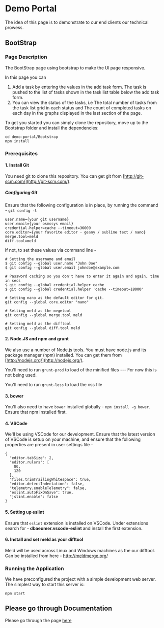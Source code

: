 # Demo Portal

The idea of this page is to demonstrate to our end clients our technical prowess.

## BootStrap

### Page Description
The BootStrap page using bootstrap to make the UI page responsive.

In this page you can
1. Add a task by entering the values in the add task form.
    The task is pushed to the list of tasks shown in the task list table below the add task form.
2. You can view the status of the tasks,
    i.e The total number of tasks from the task list grid in each status and
        The count of completed tasks on each day
    in the graphs displayed in the last section of the page.

To get you started you can simply clone the repository, move up to the Bootstrap folder and install the dependencies:

```
cd demo-portal/Bootstrap
npm install

```

### Prerequisites

#### 1. Install Git

You need git to clone this repository. You can get git from
[http://git-scm.com/](http://git-scm.com/).

##### Configuring Git

Ensure that the following configuration is in place, by running the command - `git config -l`

```
user.name={your git username}
user.email={your osmosys email}
credential.helper=cache --timeout=36000
core.editor={your favorite editor - geany / sublime text / nano}
merge.tool=meld
diff.tool=meld
```
If not, to set these values via command line -

```
# Setting the username and email
$ git config --global user.name "John Doe"
$ git config --global user.email johndoe@example.com

# Password caching so you don't have to enter it again and again, time in secs
$ git config --global credential.helper cache
$ git config --global credential.helper 'cache --timeout=18000'

# Setting nano as the default editor for git.
git config --global core.editor "nano"

# Setting meld as the megetool
git config --global merge.tool meld

# Setting meld as the difftool
git config --global diff.tool meld
```

#### 2. Node.JS and npm and grunt

We also use a number of Node.js tools. You must have node.js and its package manager (npm) installed.
You can get them from [http://nodejs.org/](http://nodejs.org/).

You'll need to run `grunt-prod` to load of the minified files --- For now this is not being used.

You'll need to run `grunt-less` to load the css file

#### 3. bower

You'll also need to have `bower` installed globally - `npm install -g bower`. Ensure that npm installed first.

#### 4. VSCode

We'll be using VSCode for our development. Ensure that the latest version of VSCode is setup on your machine, and ensure that the following properties are
present in user settings file -
```
{
  "editor.tabSize": 2,
  "editor.rulers": [
    80,
    120
  ],
  "files.trimTrailingWhitespace": true,
  "editor.detectIndentation": false,
  "telemetry.enableTelemetry": false,
  "eslint.autoFixOnSave": true,
  "jslint.enable": false
}
```

#### 5. Setting up eslint

Ensure that `eslint` extension is installed on VSCode. Under extensions search for - **dbaeumer.vscode-eslint** and install the first extension.

#### 6. Install and set meld as your difftool

Meld will be used across Linux and Windows machines as the our difftool. Can be installed from here - http://meldmerge.org/

### Running the Application

We have preconfigured the project with a simple development web server.  The simplest way to start this server is:

```
npm start
```

## Please go through Documentation

Please go through the page [here](http://10.0.0.155/books/faq-php/page/requirements)



